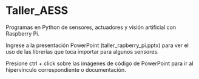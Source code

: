 # Taller_AESS

Programas en Python de sensores, actuadores y visión artificial con Raspberry Pi.

Ingrese a la presentación PowerPoint (taller_rapberry_pi.pptx) para ver el uso de las librerías que toca importar para algunos sensores.

Presione ctrl + click sobre las imágenes de código de PowerPoint para ir al hipervínculo correspondiente o documentación.

